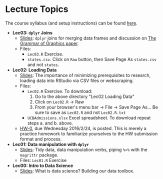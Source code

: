 # Lecture Topics

The course syllabus (and setup instructions) can be found [here](http://rudeboybert.github.io/pages/teaching/courses/MATH216/2016-02.html).

* **Lec03: `dplyr` Joins**
    + <a href="http://rpubs.com/rudeboybert/MATH216_Lec03" target="_blank">Slides</a>: `dplyr` joins for merging data frames and discussion on [The Grammar of Graphics paper](http://byrneslab.net/classes/biol607/readings/wickham_layered-grammar.pdf).
    + Files:
        * `Lec03.R` Exercise.
        * `states.csv`. Click on `Raw` button, then Save Page As `states.csv` and not `states`.
* **Lec02: Loading Data**
    + <a href="http://rpubs.com/rudeboybert/MATH216_Lec02" target="_blank">Slides</a>: The importance of minimizing prerequisites to research, loading data into RStudio via CSV files or webscraping.
    + Files:
        * `Lec02.R` Exercise. To download:
            1. Go to the above directory "Lec02 Loading Data"
            1. Click on `Lec02.R` -> Raw
            1. From your browser's menu bar -> File -> Save Page As... Be sure to save as `Lec02.R` and not `Lec02.R.txt`
        * `UCBAdmissions.xlsx` Excel spreadsheet. To download repeat steps a. and b. above.
    + <a href="https://github.com/Middlebury-Data-Science/HW-0" target="_blank">HW-0</a>, due Wednesday 2016/2/24, is posted. This is merely a practice homework to familiarize yourselves to the HW submission format and process.
* **Lec01: Data manipulation with `dplyr`**
    + <a href="http://rpubs.com/rudeboybert/MATH216_Lec01" target="_blank">Slides</a>: Tidy data, data manipulation verbs, piping `%>%` with the `magrittr` package.
    + Files: `Lec01.R` Exercise
* **Lec00: Intro to Data Science**
    + <a href="http://rpubs.com/rudeboybert/MATH216_Lec00" target="_blank">Slides</a>: What is data science? Building our data toolbox.
    
    
    